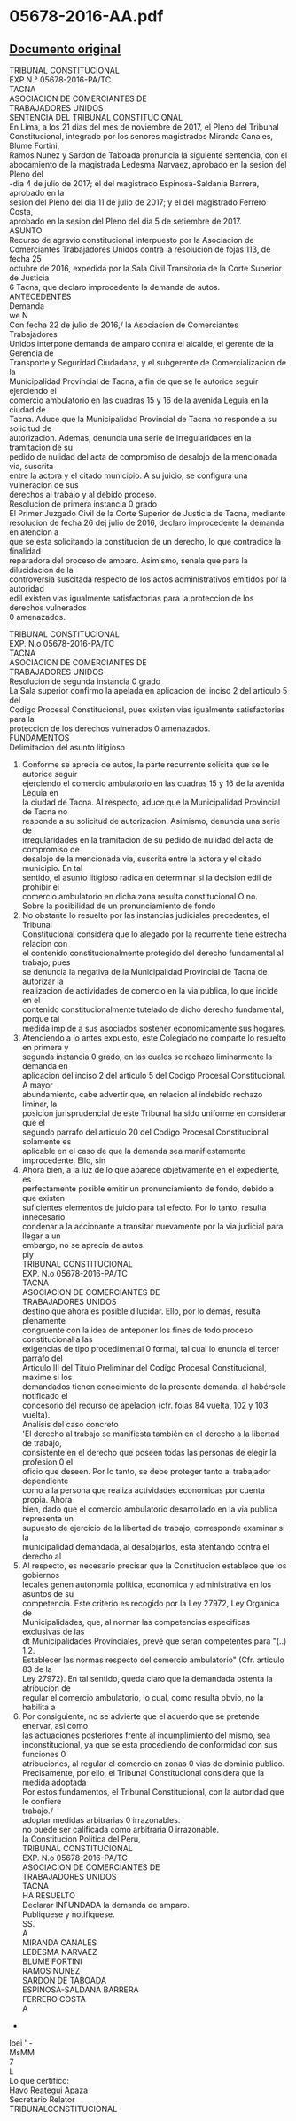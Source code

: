 
05678-2016-AA.pdf
=================
  
[Documento original](https://tc.gob.pe/jurisprudencia/2018/05678-2016-AA.pdf)  
---  
TRIBUNAL CONSTITUCIONAL  
EXP.N.° 05678-2016-PA/TC  
TACNA  
ASOCIACION DE COMERCIANTES DE  
TRABAJADORES UNIDOS  
SENTENCIA DEL TRIBUNAL CONSTITUCIONAL  
En Lima, a los 21 dias del mes de noviembre de 2017, el Pleno del Tribunal  
Constitucional, integrado por los senores magistrados Miranda Canales, Blume Fortini,  
Ramos Nunez y Sardon de Taboada pronuncia la siguiente sentencia, con el  
abocamiento de la magistrada Ledesma Narvaez, aprobado en la sesion del Pleno del  
-dia 4 de julio de 2017; el del magistrado Espinosa-Saldania Barrera, aprobado en la  
sesion del Pleno del dia 11 de julio de 2017; y el del magistrado Ferrero Costa,  
aprobado en la sesion del Pleno del dia 5 de setiembre de 2017.  
ASUNTO  
Recurso de agravio constitucional interpuesto por la Asociacion de  
Comerciantes Trabajadores Unidos contra la resolucion de fojas 113, de fecha 25  
octubre de 2016, expedida por la Sala Civil Transitoria de la Corte Superior de Justicia  
6 Tacna, que declaro improcedente la demanda de autos.  
ANTECEDENTES  
Demanda  
we N  
Con fecha 22 de julio de 2016,/ la Asociacion de Comerciantes Trabajadores  
Unidos interpone demanda de amparo contra el alcalde, el gerente de la Gerencia de  
Transporte y Seguridad Ciudadana, y el subgerente de Comercializacion de la  
Municipalidad Provincial de Tacna, a fin de que se le autorice seguir ejerciendo el  
comercio ambulatorio en las cuadras 15 y 16 de la avenida Leguia en la ciudad de  
Tacna. Aduce que la Municipalidad Provincial de Tacna no responde a su solicitud de  
autorizacion. Ademas, denuncia una serie de irregularidades en la tramitacion de su  
pedido de nulidad del acta de compromiso de desalojo de la mencionada via, suscrita  
entre la actora y el citado municipio. A su juicio, se configura una vulneracion de sus  
derechos al trabajo y al debido proceso.  
Resolucion de primera instancia 0 grado  
El Primer Juzgado Civil de la Corte Superior de Justicia de Tacna, mediante  
resolucion de fecha 26 dej julio de 2016, declaro improcedente la demanda en atencion a  
que se esta solicitando la constitucion de un derecho, lo que contradice la finalidad  
reparadora del proceso de amparo. Asimismo, senala que para la dilucidacion de la  
controversia suscitada respecto de los actos administrativos emitidos por la autoridad  
edil existen vias igualmente satisfactorias para la proteccion de los derechos vulnerados  
0 amenazados.  
  
TRIBUNAL CONSTITUCIONAL  
EXP. N.o 05678-2016-PA/TC  
TACNA  
ASOCIACION DE COMERCIANTES DE  
TRABAJADORES UNIDOS  
Resolucion de segunda instancia 0 grado  
La Sala superior confirmo la apelada en aplicacion del inciso 2 del articulo 5 del  
Codigo Procesal Constitucional, pues existen vias igualmente satisfactorias para la  
proteccion de los derechos vulnerados 0 amenazados.  
FUNDAMENTOS  
Delimitacion del asunto litigioso  
1. Conforme se aprecia de autos, la parte recurrente solicita que se le autorice seguir  
ejerciendo el comercio ambulatorio en las cuadras 15 y 16 de la avenida Leguia en  
la ciudad de Tacna. Al respecto, aduce que la Municipalidad Provincial de Tacna no  
responde a su solicitud de autorizacion. Asimismo, denuncia una serie de  
irregularidades en la tramitacion de su pedido de nulidad del acta de compromiso de  
desalojo de la mencionada via, suscrita entre la actora y el citado municipio. En tal  
sentido, el asunto litigioso radica en determinar si la decision edil de prohibir el  
comercio ambulatorio en dicha zona resulta constitucional O no.  
Sobre la posibilidad de un pronunciamiento de fondo  
2. No obstante lo resuelto por las instancias judiciales precedentes, el Tribunal  
Constitucional considera que lo alegado por la recurrente tiene estrecha relacion con  
el contenido constitucionalmente protegido del derecho fundamental al trabajo, pues  
se denuncia la negativa de la Municipalidad Provincial de Tacna de autorizar la  
realizacion de actividades de comercio en la via publica, lo que incide en el  
contenido constitucionalmente tutelado de dicho derecho fundamental, porque tal  
medida impide a sus asociados sostener economicamente sus hogares.  
3. Atendiendo a lo antes expuesto, este Colegiado no comparte lo resuelto en primera y  
segunda instancia 0 grado, en las cuales se rechazo liminarmente la demanda en  
aplicacion del inciso 2 del articulo 5 del Codigo Procesal Constitucional. A mayor  
abundamiento, cabe advertir que, en relacion al indebido rechazo liminar, la  
posicion jurisprudencial de este Tribunal ha sido uniforme en considerar que el  
segundo parrafo del articulo 20 del Codigo Procesal Constitucional solamente es  
aplicable en el caso de que la demanda sea manifiestamente improcedente. Ello, sin  
4. Ahora bien, a la luz de lo que aparece objetivamente en el expediente, es  
perfectamente posible emitir un pronunciamiento de fondo, debido a que existen  
suficientes elementos de juicio para tal efecto. Por lo tanto, resulta innecesario  
condenar a la accionante a transitar nuevamente por la via judicial para llegar a un  
embargo, no se aprecia de autos.  
piy  
TRIBUNAL CONSTITUCIONAL  
EXP. N.o 05678-2016-PA/TC  
TACNA  
ASOCIACION DE COMERCIANTES DE  
TRABAJADORES UNIDOS  
destino que ahora es posible dilucidar. Ello, por lo demas, resulta plenamente  
congruente con la idea de anteponer los fines de todo proceso constitucional a las  
exigencias de tipo procedimental 0 formal, tal cual lo enuncia el tercer parrafo del  
Articulo III del Titulo Preliminar del Codigo Procesal Constitucional, maxime si los  
demandados tienen conocimiento de la presente demanda, al habérsele notificado el  
concesorio del recurso de apelacion (cfr. fojas 84 vuelta, 102 y 103 vuelta).  
Analisis del caso concreto  
'El derecho al trabajo se manifiesta también en el derecho a la libertad de trabajo,  
consistente en el derecho que poseen todas las personas de elegir la profesion 0 el  
oficio que deseen. Por lo tanto, se debe proteger tanto al trabajador dependiente  
como a la persona que realiza actividades economicas por cuenta propia. Ahora  
bien, dado que el comercio ambulatorio desarrollado en la via publica representa un  
supuesto de ejercicio de la libertad de trabajo, corresponde examinar si la  
municipalidad demandada, al desalojarlos, esta atentando contra el derecho al  
6. Al respecto, es necesario precisar que la Constitucion establece que los gobiernos  
lecales genen autonomia politica, economica y administrativa en los asuntos de su  
competencia. Este criterio es recogido por la Ley 27972, Ley Organica de  
Municipalidades, que, al normar las competencias especificas exclusivas de las  
dt Municipalidades Provinciales, prevé que seran competentes para "(..) 1.2.  
Establecer las normas respecto del comercio ambulatorio" (Cfr. articulo 83 de la  
Ley 27972). En tal sentido, queda claro que la demandada ostenta la atribucion de  
regular el comercio ambulatorio, lo cual, como resulta obvio, no la habilita a  
7. Por consiguiente, no se advierte que el acuerdo que se pretende enervar, asi como  
las actuaciones posteriores frente al incumplimiento del mismo, sea  
inconstitucional, ya que se esta procediendo de conformidad con sus funciones 0  
atribuciones, al regular el comercio en zonas 0 vias de dominio publico.  
Precisamente, por ello, el Tribunal Constitucional considera que la medida adoptada  
Por estos fundamentos, el Tribunal Constitucional, con la autoridad que le confiere  
trabajo./  
adoptar medidas arbitrarias 0 irrazonables.  
no puede ser calificada como arbitraria 0 irrazonable.  
la Constitucion Politica del Peru,  
TRIBUNAL CONSTITUCIONAL  
EXP. N.o 05678-2016-PA/TC  
ASOCIACION DE COMERCIANTES DE  
TRABAJADORES UNIDOS  
TACNA  
HA RESUELTO  
Declarar INFUNDADA la demanda de amparo.  
Publiquese y notifiquese.  
SS.  
A  
MIRANDA CANALES  
LEDESMA NARVAEZ  
BLUME FORTINI  
RAMOS NUNEZ  
SARDON DE TABOADA  
ESPINOSA-SALDANA BARRERA  
FERRERO COSTA  
A  
-  
 loei ' -  
MsMM  
7  
L  
Lo que certifico:  
Havo Reategui Apaza  
Secretario Relator  
TRIBUNALCONSTITUCIONAL